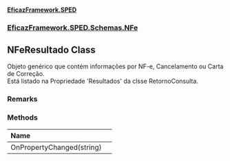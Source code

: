 #### [EficazFramework.SPED](EficazFrameworkSPED.md 'EficazFramework SPED')
### [EficazFramework.SPED.Schemas.NFe](EficazFramework.SPED.Schemas.NFe.md 'EficazFramework.SPED.Schemas.NFe')

## NFeResultado Class

Objeto genérico que contém informações por NF-e, Cancelamento ou Carta de Correção.  
Está listado na Propriedade 'Resultados' da clsse RetornoConsulta.

### Remarks
### Methods

| Name | |
| :--- | :--- |
| OnPropertyChanged(string) |  |
